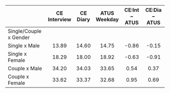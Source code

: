 
|                      | CE<br>Interview |  CE<br>Diary | ATUS<br>Weekday | CE:Int &minus; ATUS | CE:Dia &minus; ATUS |
| -------------------- | :----------: | :----------: | :----------: | :----------: | :----------: |
| Single/Couple x Gender |              |              |              |              |              |
| Single x Male        |        13.89 |        14.60 |        14.75 |        -0.86 |        -0.15 |
| Single x Female      |        18.29 |        18.00 |        18.92 |        -0.63 |        -0.91 |
| Couple x Male        |        34.20 |        34.03 |        33.65 |         0.54 |         0.37 |
| Couple x Female      |        33.62 |        33.37 |        32.68 |         0.95 |         0.69 |

